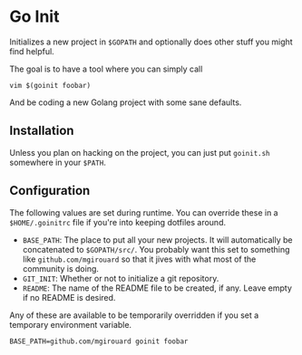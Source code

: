 Go Init
=======

Initializes a new project in `$GOPATH` and optionally does other stuff you
might find helpful.

The goal is to have a tool where you can simply call

    vim $(goinit foobar)

And be coding a new Golang project with some sane defaults.

Installation
------------

Unless you plan on hacking on the project, you can just put `goinit.sh`
somewhere in your `$PATH`.

Configuration
-------------

The following values are set during runtime. You can override these in a 
`$HOME/.goinitrc` file if you're into keeping dotfiles around.

* `BASE_PATH`: The place to put all your new projects. It will automatically be
  concatenated to `$GOPATH/src/`. You probably want this set to something like
  `github.com/mgirouard` so that it jives with what most of the community is
  doing.
* `GIT_INIT`: Whether or not to initialize a git repository.
* `README`: The name of the README file to be created, if any. Leave empty if
  no README is desired.

Any of these are available to be temporarily overridden if you set a temporary
environment variable.

    BASE_PATH=github.com/mgirouard goinit foobar
